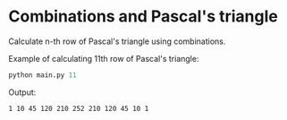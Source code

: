 # Combinations and Pascal's triangle
Calculate n-th row of Pascal's triangle using combinations.

Example of calculating 11th row of Pascal's triangle:
```python
python main.py 11
```

Output:
```
1 10 45 120 210 252 210 120 45 10 1
```
